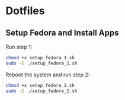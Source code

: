 # Dotfiles

## Setup Fedora and Install Apps

Run step 1:

```bash
chmod +x setup_fedora_1.sh
sudo -E ./setup_fedora_1.sh
```

Reboot the system and run step 2:

```bash
chmod +x setup_fedora_2.sh
sudo -E ./setup_fedora_2.sh
```
